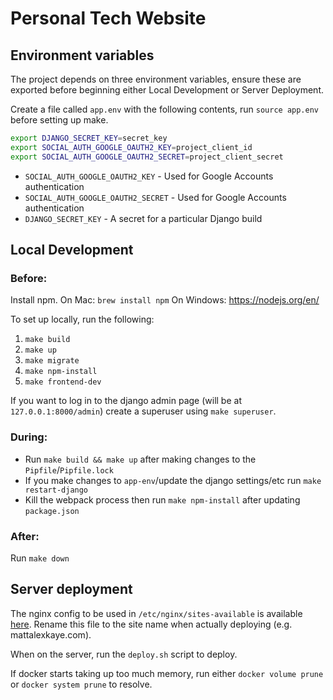# Personal Tech Website

## Environment variables

The project depends on three environment variables, ensure these are exported before beginning either Local Development or Server Deployment.

Create a file called `app.env` with the following contents, run `source app.env` before setting up make.
```bash
export DJANGO_SECRET_KEY=secret_key
export SOCIAL_AUTH_GOOGLE_OAUTH2_KEY=project_client_id
export SOCIAL_AUTH_GOOGLE_OAUTH2_SECRET=project_client_secret
```

* `SOCIAL_AUTH_GOOGLE_OAUTH2_KEY` - Used for Google Accounts authentication
* `SOCIAL_AUTH_GOOGLE_OAUTH2_SECRET` - Used for Google Accounts authentication
* `DJANGO_SECRET_KEY` - A secret for a particular Django build

## Local Development

### Before:

Install npm.
On Mac: `brew install npm`
On Windows: https://nodejs.org/en/

To set up locally, run the following:
1. `make build`
2. `make up`
3. `make migrate`
4. `make npm-install`
5. `make frontend-dev`

If you want to log in to the django admin page (will be at `127.0.0.1:8000/admin`) create a superuser using `make superuser`.

### During:

- Run `make build && make up` after making changes to the `Pipfile`/`Pipfile.lock`
- If you make changes to `app-env`/update the django settings/etc run `make restart-django`
- Kill the webpack process then run `make npm-install` after updating `package.json`

### After:

Run `make down`

## Server deployment

The nginx config to be used in `/etc/nginx/sites-available` is available [here](nginx-sites-available.conf). Rename this file to the site name when actually deploying (e.g. mattalexkaye.com).

When on the server, run the `deploy.sh` script to deploy.

If docker starts taking up too much memory, run either `docker volume prune` or `docker system prune` to resolve.
